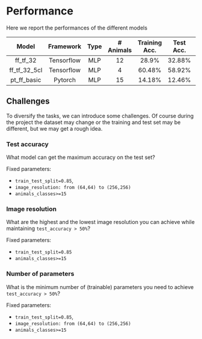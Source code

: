 # Performance

Here we report the performances of the different models

| Model | Framework | Type | # Animals | Training Acc. | Test Acc. | Image Res | # of Pars | Epochs | Who |
|:-----:|:-----:|:-----:|:-----:|:-----:|:-----:|:-----:|:-----:|:-----:|:-----:|
| ff_tf_32 | Tensorflow | MLP | 12 | 28.9% | 32.88% | 32x32 | 197956 | 1500 | lucap |
| ff_tf_32_5cl | Tensorflow | MLP | 4 | 60.48% | 58.92% | 32x32 | 197884 | 500 | lucap |
| pt_ff_basic | Pytorch | MLP | 15 | 14.18% | 12.46% | 32x32 | 404175 | 5 | lucap |

## Challenges
To diversify the tasks, we can introduce some challenges.
Of course during the project the dataset may change or the training and test set may be different, but we may get a rough idea.

### Test accuracy
What model can get the maximum accuracy on the test set?

Fixed parameters:
- `train_test_split=0.85`,
- `image_resolution: from (64,64) to (256,256)`
- `animals_classes>=15`

### Image resolution
What are the highest and the lowest image resolution you can achieve while maintaining `test_accuracy > 50%`?

Fixed parameters:
- `train_test_split=0.85`
- `animals_classes>=15`

### Number of parameters
What is the minimum number of (trainable) parameters you need to achieve `test_accuracy > 50%`?

Fixed parameters:
- `train_test_split=0.85`,
- `image_resolution: from (64,64) to (256,256)`
- `animals_classes>=15`
